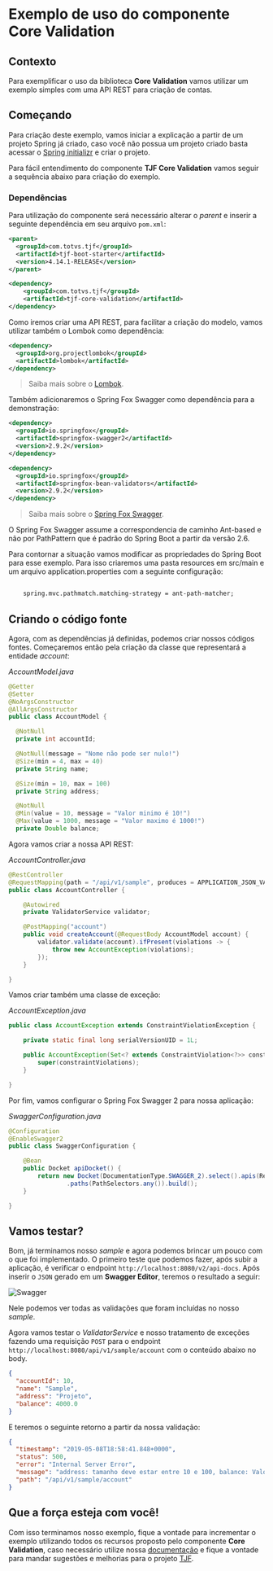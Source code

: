 # Exemplo de uso do componente Core Validation

## Contexto

Para exemplificar o uso da biblioteca **Core Validation** vamos utilizar um exemplo simples com uma API REST para criação de contas.

## Começando

Para criação deste exemplo, vamos iniciar a explicação a partir de um projeto Spring já criado, caso você não possua um projeto criado basta acessar o [Spring initializr](https:/start.spring.io) e criar o projeto.

Para fácil entendimento do componente **TJF Core Validation** vamos seguir a sequência abaixo para criação do exemplo.

### Dependências

Para utilização do componente será necessário alterar o _parent_ e inserir a seguinte dependência em seu arquivo `pom.xml`:

```xml
<parent>
  <groupId>com.totvs.tjf</groupId>
  <artifactId>tjf-boot-starter</artifactId>
  <version>4.14.1-RELEASE</version>
</parent>
```

```xml
<dependency>
    <groupId>com.totvs.tjf</groupId>
    <artifactId>tjf-core-validation</artifactId>
</dependency>
```

Como iremos criar uma API REST, para facilitar a criação do modelo, vamos utilizar também o Lombok como dependência:

```xml
<dependency>
  <groupId>org.projectlombok</groupId>
  <artifactId>lombok</artifactId>
</dependency>
```

> Saiba mais sobre o [Lombok](https://projectlombok.org/).

Também adicionaremos o Spring Fox Swagger como dependência para a demonstração:

```xml
<dependency>
  <groupId>io.springfox</groupId>
  <artifactId>springfox-swagger2</artifactId>
  <version>2.9.2</version>
</dependency>

<dependency>
  <groupId>io.springfox</groupId>
  <artifactId>springfox-bean-validators</artifactId>
  <version>2.9.2</version>
</dependency>
```

> Saiba mais sobre o [Spring Fox Swagger](https://www.baeldung.com/swagger-2-documentation-for-spring-rest-api).

O Spring Fox Swagger assume a correspondencia de caminho Ant-based e não por PathPattern que é padrão do Spring Boot a partir da versão 2.6. 

Para contornar a situação vamos modificar as propriedades do Spring Boot para esse exemplo. Para isso criaremos uma pasta resources em src/main e um arquivo application.properties com a seguinte configuração:

```xml

	spring.mvc.pathmatch.matching-strategy = ant-path-matcher;

```

## Criando o código fonte

Agora, com as dependências já definidas, podemos criar nossos códigos fontes. Começaremos então pela criação da classe que representará a entidade _account_:

_AccountModel.java_

```java
@Getter
@Setter
@NoArgsConstructor
@AllArgsConstructor
public class AccountModel {

  @NotNull
  private int accountId;

  @NotNull(message = "Nome não pode ser nulo!")
  @Size(min = 4, max = 40)
  private String name;

  @Size(min = 10, max = 100)
  private String address;

  @NotNull
  @Min(value = 10, message = "Valor minimo é 10!")
  @Max(value = 1000, message = "Valor maximo é 1000!")
  private Double balance;

```

Agora vamos criar a nossa API REST:

_AccountController.java_

```java
@RestController
@RequestMapping(path = "/api/v1/sample", produces = APPLICATION_JSON_VALUE)
public class AccountController {

	@Autowired
	private ValidatorService validator;

	@PostMapping("account")
	public void createAccount(@RequestBody AccountModel account) {
		validator.validate(account).ifPresent(violations -> {
			throw new AccountException(violations);
		});
	}

}
```

Vamos criar também uma classe de exceção:

_AccountException.java_

```java
public class AccountException extends ConstraintViolationException {

	private static final long serialVersionUID = 1L;

	public AccountException(Set<? extends ConstraintViolation<?>> constraintViolations) {
		super(constraintViolations);
	}

}
```

Por fim, vamos configurar o Spring Fox Swagger 2 para nossa aplicação:

_SwaggerConfiguration.java_

```java
@Configuration
@EnableSwagger2
public class SwaggerConfiguration {

	@Bean
	public Docket apiDocket() {
		return new Docket(DocumentationType.SWAGGER_2).select().apis(RequestHandlerSelectors.any())
				.paths(PathSelectors.any()).build();
	}

}
```

## Vamos testar?

Bom, já terminamos nosso _sample_ e agora podemos brincar um pouco com o que foi implementado. O primeiro teste que podemos fazer, após subir a aplicação, é verificar o endpoint `http://localhost:8080/v2/api-docs`. Após inserir o `JSON` gerado em um **Swagger Editor**, teremos o resultado a seguir:

![Swagger](resources/swagger.png)

Nele podemos ver todas as validações que foram incluídas no nosso _sample_.

Agora vamos testar o _ValidatorService_ e nosso tratamento de exceções fazendo uma requisição `POST` para o endpoint `http://localhost:8080/api/v1/sample/account` com o conteúdo abaixo no body.

```json
{
  "accountId": 10,
  "name": "Sample",
  "address": "Projeto",
  "balance": 4000.0
}
```

E teremos o seguinte retorno a partir da nossa validação:

```json
{
  "timestamp": "2019-05-08T18:58:41.848+0000",
  "status": 500,
  "error": "Internal Server Error",
  "message": "address: tamanho deve estar entre 10 e 100, balance: Valor maximo é 1000!",
  "path": "/api/v1/sample/account"
}
```

## Que a força esteja com você!

Com isso terminamos nosso exemplo, fique a vontade para incrementar o exemplo utilizando todos os recursos proposto pelo componente **Core Validation**, caso necessário utilize nossa [documentação](https://tjf.totvs.com.br/wiki/tjf-core-validation) e fique a vontade para mandar sugestões e melhorias para o projeto [TJF](https://tjf.totvs.com.br/).
